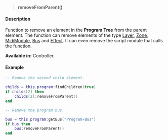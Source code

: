 >**removeFromParent()**

#### Description

Function to remove an element in the **Program Tree** from the parent element. The function can remove elements of the type [Layer](./Layer.md), [Zone](./Zone.md), [MidiModule](./MidiModule.md), [Bus](./Bus.md) and [Effect](./Effect.md). It can even remove the script module that calls the function.

**Available in:** Controller.

#### Example

```lua
-- Remove the second child element.

childs = this.program:findChildren(true)
if childs[2] then
    childs[2]:removeFromParent()
end

-- Remove the program bus.

bus = this.program:getBus("Program-Bus")
if bus then
    bus:removeFromParent()
end
```
